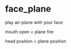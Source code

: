 face_plane
==========

play air-plane with your face

mouth open = plane fire

head position = plane position
